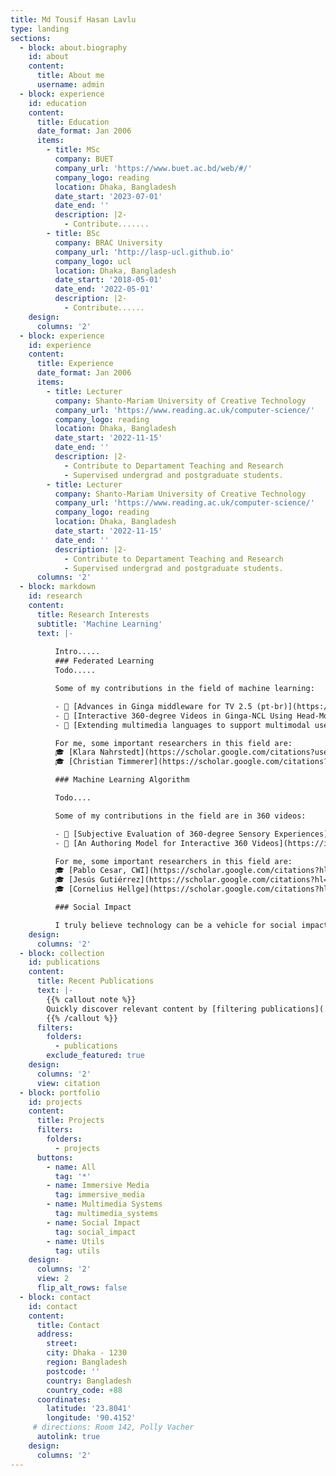 ```yaml
---
title: Md Tousif Hasan Lavlu
type: landing
sections:
  - block: about.biography
    id: about
    content:
      title: About me
      username: admin
  - block: experience
    id: education
    content:
      title: Education
      date_format: Jan 2006
      items:
        - title: MSc
          company: BUET
          company_url: 'https://www.buet.ac.bd/web/#/'
          company_logo: reading
          location: Dhaka, Bangladesh
          date_start: '2023-07-01'
          date_end: ''
          description: |2-
            - Contribute.......
        - title: BSc
          company: BRAC University
          company_url: 'http://lasp-ucl.github.io'
          company_logo: ucl
          location: Dhaka, Bangladesh
          date_start: '2018-05-01'
          date_end: '2022-05-01'
          description: |2-
            - Contribute......
    design:
      columns: '2'
  - block: experience
    id: experience
    content:
      title: Experience
      date_format: Jan 2006
      items:
        - title: Lecturer
          company: Shanto-Mariam University of Creative Technology
          company_url: 'https://www.reading.ac.uk/computer-science/'
          company_logo: reading
          location: Dhaka, Bangladesh
          date_start: '2022-11-15'
          date_end: ''
          description: |2-
            - Contribute to Departament Teaching and Research
            - Supervised undergrad and postgraduate students.
        - title: Lecturer
          company: Shanto-Mariam University of Creative Technology
          company_url: 'https://www.reading.ac.uk/computer-science/'
          company_logo: reading
          location: Dhaka, Bangladesh
          date_start: '2022-11-15'
          date_end: ''
          description: |2-
            - Contribute to Departament Teaching and Research
            - Supervised undergrad and postgraduate students.
      columns: '2'
  - block: markdown
    id: research
    content:
      title: Research Interests
      subtitle: 'Machine Learning'
      text: |-
        
          Intro.....
          ### Federated Learning
          Todo.....

          Some of my contributions in the field of machine learning:

          - 📄 [Advances in Ginga middleware for TV 2.5 (pt-br)](https://set.org.br/news-revista-da-set/artigo-news-revista-da-set/avancos-do-middleware-ginga-para-tv-2-5/)
          - 📄 [Interactive 360-degree Videos in Ginga-NCL Using Head-Mounted-Displays as Second Screen Devices](https://dl.acm.org/doi/abs/10.1145/3428658.3430972)
          - 📄 [Extending multimedia languages to support multimodal user interactions](https://link.springer.com/article/10.1007/s11042-016-3846-8)

          For me, some important researchers in this field are:
          🎓 [Klara Nahrstedt](https://scholar.google.com/citations?user=TW0t25AAAAAJ&hl=en&oi=ao)
          🎓 [Christian Timmerer](https://scholar.google.com/citations?hl=en&user=WqVnh0IAAAAJ)

          ### Machine Learning Algorithm

          Todo....

          Some of my contributions in the field are in 360 videos:

          - 📄 [Subjective Evaluation of 360-degree Sensory Experiences](https://ieeexplore.ieee.org/abstract/document/8901743)
          - 📄 [An Authoring Model for Interactive 360 Videos](https://ieeexplore.ieee.org/abstract/document/9105958)

          For me, some important researchers in this field are:
          🎓 [Pablo Cesar, CWI](https://scholar.google.com/citations?hl=en&user=guRMl5IAAAAJ),
          🎓 [Jesús Gutiérrez](https://scholar.google.com/citations?hl=en&user=t_WCdAsAAAAJ)
          🎓 [Cornelius Hellge](https://scholar.google.com/citations?hl=en&user=Bb3G13cAAAAJ)

          ### Social Impact

          I truly believe technology can be a vehicle for social impact, especially in multimedia. Today, multimedia/web/video data are spread and are useful for accessibility, governance transparency, minority inclusion, social justice/activism, etc.
    design:
      columns: '2'
  - block: collection
    id: publications
    content:
      title: Recent Publications
      text: |-
        {{% callout note %}}
        Quickly discover relevant content by [filtering publications](./publication/).
        {{% /callout %}}
      filters:
        folders:
          - publications
        exclude_featured: true
    design:
      columns: '2'
      view: citation
  - block: portfolio
    id: projects
    content:
      title: Projects
      filters:
        folders:
          - projects
      buttons:
        - name: All
          tag: '*'
        - name: Immersive Media
          tag: immersive_media
        - name: Multimedia Systems
          tag: multimedia_systems
        - name: Social Impact
          tag: social_impact
        - name: Utils
          tag: utils
    design:
      columns: '2'
      view: 2
      flip_alt_rows: false
  - block: contact
    id: contact
    content:
      title: Contact
      address:
        street:
        city: Dhaka - 1230
        region: Bangladesh
        postcode: ''
        country: Bangladesh
        country_code: +88
      coordinates:
        latitude: '23.8041' 
        longitude: '90.4152'
     # directions: Room 142, Polly Vacher
      autolink: true
    design:
      columns: '2'
---
```

